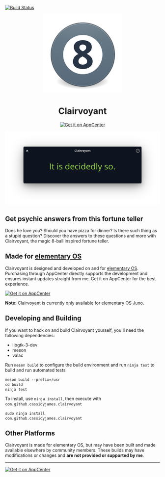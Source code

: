 [![Build Status](https://travis-ci.org/cassidyjames/clairvoyant.svg?branch=master)](https://travis-ci.org/cassidyjames/clairvoyant)

<p align="center">
  <img src="data/icons/128.svg" alt="Icon" />
</p>
<h1 align="center">Clairvoyant</h1>
<p align="center">
  <a href="https://appcenter.elementary.io/com.github.cassidyjames.clairvoyant"><img src="https://appcenter.elementary.io/badge.svg" alt="Get it on AppCenter" /></a>
</p>

![Screenshot](data/screenshot.png)


## Get psychic answers from this fortune teller

Does he love you? Should you have pizza for dinner? Is there such thing as a stupid question? Discover the answers to these questions and more with Clairvoyant, the magic 8-ball inspired fortune teller.


## Made for [elementary OS](https://elementary.io)

Clairvoyant is designed and developed on and for [elementary OS](https://elementary.io). Purchasing through AppCenter directly supports the development and ensures instant updates straight from me. Get it on AppCenter for the best experience.

[![Get it on AppCenter](https://appcenter.elementary.io/badge.svg)](https://appcenter.elementary.io/com.github.cassidyjames.clairvoyant)

**Note:** Clairvoyant is currently only available for elementary OS Juno.


## Developing and Building

If you want to hack on and build Clairvoyant yourself, you'll need the following dependencies:

* libgtk-3-dev
* meson
* valac

Run `meson build` to configure the build environment and run `ninja test` to build and run automated tests

    meson build --prefix=/usr
    cd build
    ninja test

To install, use `ninja install`, then execute with `com.github.cassidyjames.clairvoyant`

    sudo ninja install
    com.github.cassidyjames.clairvoyant


## Other Platforms

Clairvoyant is made for elementary OS, but may have been built and made available elsewhere by community members. These builds may have modifications or changes and **are not provided or supported by me**.

-----

[![Get it on AppCenter](https://appcenter.elementary.io/badge.svg)](https://appcenter.elementary.io/com.github.cassidyjames.clairvoyant)

